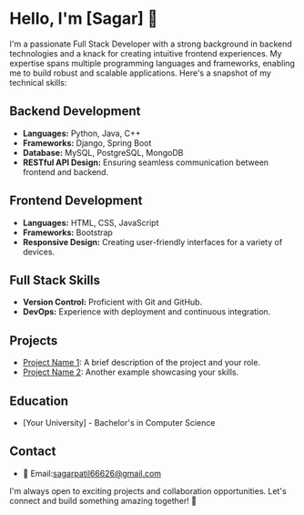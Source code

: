 # Hello, I'm [Sagar] 👋

I'm a passionate Full Stack Developer with a strong background in backend technologies and a knack for creating intuitive frontend experiences. My expertise spans multiple programming languages and frameworks, enabling me to build robust and scalable applications. Here's a snapshot of my technical skills:

## Backend Development
- **Languages:** Python, Java, C++
- **Frameworks:** Django, Spring Boot
- **Database:** MySQL, PostgreSQL, MongoDB
- **RESTful API Design:** Ensuring seamless communication between frontend and backend.

## Frontend Development
- **Languages:** HTML, CSS, JavaScript
- **Frameworks:** Bootstrap
- **Responsive Design:** Creating user-friendly interfaces for a variety of devices.

## Full Stack Skills
- **Version Control:** Proficient with Git and GitHub.
- **DevOps:** Experience with deployment and continuous integration.

## Projects
- [Project Name 1](link): A brief description of the project and your role.
- [Project Name 2](link): Another example showcasing your skills.

## Education
- [Your University] - Bachelor's in Computer Science

## Contact
- 📧 Email:sagarpatil66626@gmail.com


I'm always open to exciting projects and collaboration opportunities. Let's connect and build something amazing together! 🚀
